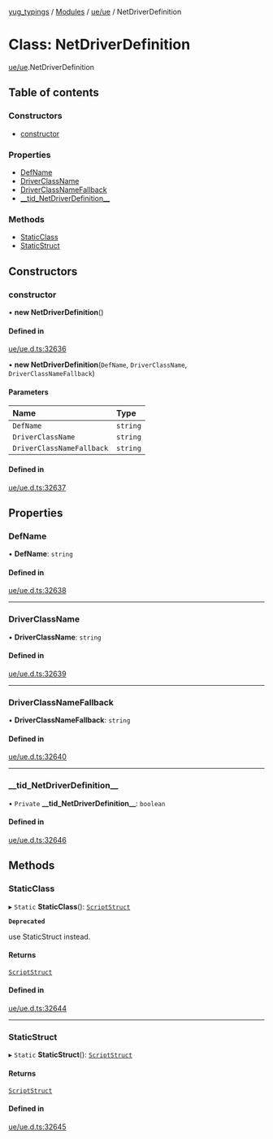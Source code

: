 [yug_typings](../README.md) / [Modules](../modules.md) / [ue/ue](../modules/ue_ue.md) / NetDriverDefinition

# Class: NetDriverDefinition

[ue/ue](../modules/ue_ue.md).NetDriverDefinition

## Table of contents

### Constructors

- [constructor](ue_ue.NetDriverDefinition.md#constructor)

### Properties

- [DefName](ue_ue.NetDriverDefinition.md#defname)
- [DriverClassName](ue_ue.NetDriverDefinition.md#driverclassname)
- [DriverClassNameFallback](ue_ue.NetDriverDefinition.md#driverclassnamefallback)
- [\_\_tid\_NetDriverDefinition\_\_](ue_ue.NetDriverDefinition.md#__tid_netdriverdefinition__)

### Methods

- [StaticClass](ue_ue.NetDriverDefinition.md#staticclass)
- [StaticStruct](ue_ue.NetDriverDefinition.md#staticstruct)

## Constructors

### constructor

• **new NetDriverDefinition**()

#### Defined in

[ue/ue.d.ts:32636](https://github.com/YugMetaverse/yug_typings/blob/25cad34/ue/ue.d.ts#L32636)

• **new NetDriverDefinition**(`DefName`, `DriverClassName`, `DriverClassNameFallback`)

#### Parameters

| Name | Type |
| :------ | :------ |
| `DefName` | `string` |
| `DriverClassName` | `string` |
| `DriverClassNameFallback` | `string` |

#### Defined in

[ue/ue.d.ts:32637](https://github.com/YugMetaverse/yug_typings/blob/25cad34/ue/ue.d.ts#L32637)

## Properties

### DefName

• **DefName**: `string`

#### Defined in

[ue/ue.d.ts:32638](https://github.com/YugMetaverse/yug_typings/blob/25cad34/ue/ue.d.ts#L32638)

___

### DriverClassName

• **DriverClassName**: `string`

#### Defined in

[ue/ue.d.ts:32639](https://github.com/YugMetaverse/yug_typings/blob/25cad34/ue/ue.d.ts#L32639)

___

### DriverClassNameFallback

• **DriverClassNameFallback**: `string`

#### Defined in

[ue/ue.d.ts:32640](https://github.com/YugMetaverse/yug_typings/blob/25cad34/ue/ue.d.ts#L32640)

___

### \_\_tid\_NetDriverDefinition\_\_

• `Private` **\_\_tid\_NetDriverDefinition\_\_**: `boolean`

#### Defined in

[ue/ue.d.ts:32646](https://github.com/YugMetaverse/yug_typings/blob/25cad34/ue/ue.d.ts#L32646)

## Methods

### StaticClass

▸ `Static` **StaticClass**(): [`ScriptStruct`](ue_ue.ScriptStruct.md)

**`Deprecated`**

use StaticStruct instead.

#### Returns

[`ScriptStruct`](ue_ue.ScriptStruct.md)

#### Defined in

[ue/ue.d.ts:32644](https://github.com/YugMetaverse/yug_typings/blob/25cad34/ue/ue.d.ts#L32644)

___

### StaticStruct

▸ `Static` **StaticStruct**(): [`ScriptStruct`](ue_ue.ScriptStruct.md)

#### Returns

[`ScriptStruct`](ue_ue.ScriptStruct.md)

#### Defined in

[ue/ue.d.ts:32645](https://github.com/YugMetaverse/yug_typings/blob/25cad34/ue/ue.d.ts#L32645)
